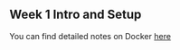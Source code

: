 ## Week 1 Intro and Setup

You can find detailed notes on Docker [here](https://rocky-growth-5fa.notion.site/Intro-to-Docker-cc631c79505143359ec2fc7d0b776e4a)